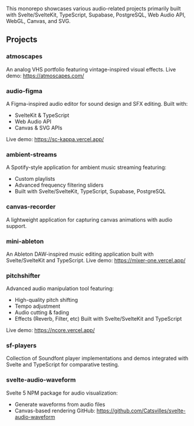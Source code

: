 This monorepo showcases various audio-related projects primarily built with Svelte/SvelteKit, TypeScript, Supabase, PostgreSQL, Web Audio API, WebGL, Canvas, and SVG.

## Projects

### atmoscapes
An analog VHS portfolio featuring vintage-inspired visual effects.
Live demo: https://atmoscapes.com/

### audio-figma
A Figma-inspired audio editor for sound design and SFX editing. Built with:
- SvelteKit & TypeScript
- Web Audio API
- Canvas & SVG APIs

Live demo: https://sc-kappa.vercel.app/

### ambient-streams
A Spotify-style application for ambient music streaming featuring:
- Custom playlists
- Advanced frequency filtering sliders
- Built with Svelte/SvelteKit, TypeScript, Supabase, PostgreSQL

### canvas-recorder
A lightweight application for capturing canvas animations with audio support.

### mini-ableton
An Ableton DAW-inspired music editing application built with Svelte/SvelteKit and TypeScript.
Live demo: https://mixer-one.vercel.app/

### pitchshifter
Advanced audio manipulation tool featuring:
- High-quality pitch shifting
- Tempo adjustment
- Audio cutting & fading
- Effects (Reverb, Filter, etc)
Built with Svelte/SvelteKit and TypeScript

Live demo: https://ncore.vercel.app/

### sf-players
Collection of Soundfont player implementations and demos integrated with Svelte and TypeScript for comparative testing.

### svelte-audio-waveform
Svelte 5 NPM package for audio visualization:
- Generate waveforms from audio files
- Canvas-based rendering
GitHub: https://github.com/Catsvilles/svelte-audio-waveform